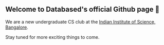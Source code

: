 ## Welcome to Databased's official Github page 👋

We are a new undergraduate CS club at the [Indian Institute of Science, Bangalore](https://iisc.ac.in/).

Stay tuned for more exciting things to come.

